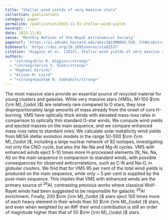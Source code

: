 ```yaml
---
title: "Stellar wind yields of very massive stars"
collection: publications
category: paper
permalink: /publication/2023-11-01-stellar-wind-yields
excerpt: ''
date: 2023-11-01
venue: 'Monthly Notices of the Royal Astronomical Society'
paperurl: 'https://ui.adsabs.harvard.edu/abs/2023MNRAS.526..534H/abstract'
bibtexurl: 'https://doi.org/10.1093/mnras/stad2537'
citation: 'Higgins et al. (2023), Stellar wind yields of very massive stars, MNRAS'
authors:
  - "<strong>Erin R. Higgins</strong>"
  - "<strong>Jorick S. Vink</strong>"
  - "Raphael Hirschi"
  - "Alison M. Laird"
  - "<strong>Gautham N. Sabhahit</strong>"
---
```

The most massive stars provide an essential source of recycled material for young clusters and galaxies. While very massive stars (VMSs, M&gt;100 $\rm {\rm M}_{\odot }$) are relatively rare compared to O stars, they lose disproportionately large amounts of mass already from the onset of core H-burning. VMS have optically thick winds with elevated mass-loss rates in comparison to optically thin standard O-star winds. We compute wind yields and ejected masses on the main sequence, and we compare enhanced mass-loss rates to standard ones. We calculate solar metallicity wind yields from MESA stellar evolution models in the range 50-500 $\rm {\rm M}_{\odot }$, including a large nuclear network of 92 isotopes, investigating not only the CNO-cycle, but also the Ne-Na and Mg-Al cycles. VMS with enhanced winds eject 5-10 times more H-processed elements (N, Ne, Na, Al) on the main sequence in comparison to standard winds, with possible consequences for observed anticorrelations, such as C-N and Na-O, in globular clusters. We find that for VMS 95 per cent of the total wind yields is produced on the main sequence, while only ~ 5 per cent is supplied by the post-main sequence. This implies that VMS with enhanced winds are the primary source of <SUP>26</SUP>Al, contrasting previous works where classical Wolf-Rayet winds had been suggested to be responsible for galactic <SUP>26</SUP>Al enrichment. Finally, 200 $\rm {\rm M}_{\odot }$ stars eject 100 times more of each heavy element in their winds than 50 $\rm {\rm M}_{\odot }$ stars, and even when weighted by an IMF their wind contribution is still an order of magnitude higher than that of 50 $\rm {\rm M}_{\odot }$ stars.
